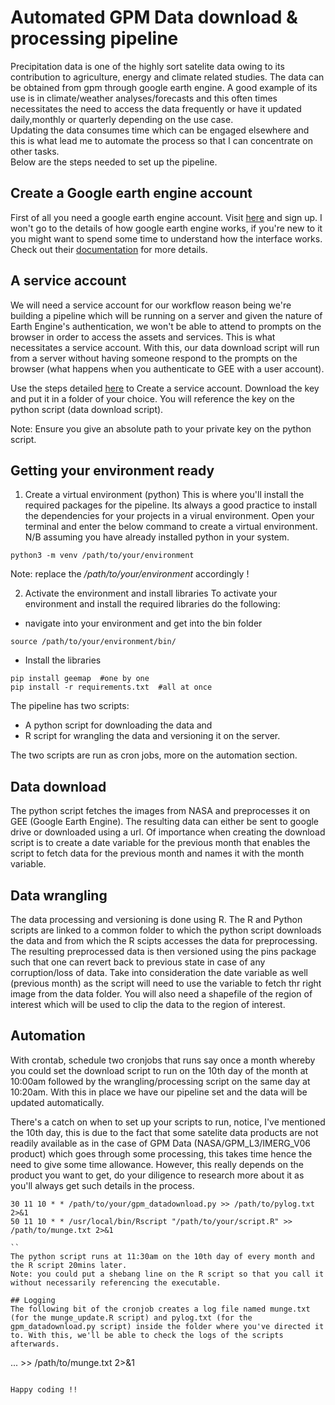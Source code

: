 # Automated GPM Data download & processing pipeline   
Precipitation data is one of the highly sort satelite data owing to its contribution to agriculture, energy and climate related studies. The data can be obtained from gpm through google earth engine. A good example of its use is in climate/weather analyses/forecasts and this often times necessitates the need to access the data frequently or have it updated daily,monthly or quarterly depending on the use case.  
Updating the data consumes time which can be engaged elsewhere and this is what lead me to automate the process so that I can concentrate on other tasks.  
Below are the steps needed to set up the pipeline.   

## Create a Google earth engine account  
First of all you need a google earth engine account. Visit [here](https://earthengine.google.com/) and sign up.
I won't go to the details of how google earth engine works, if you're new to it you might want to spend some time to understand how the interface works. Check out their [documentation](https://developers.google.com/earth-engine/guides) for more details. 

## A service account  
We will need a service account for our workflow reason being we're building a pipeline which will be running on a server and given the nature of Earth Engine's authentication, we won't be able to attend to prompts on the browser in order to access the assets and services. This is what necessitates a service account. With this, our data download script will run from a server without having someone respond to the prompts on the browser (what happens when you authenticate to GEE with a user account).   

Use the steps detailed [here](https://developers.google.com/identity/protocols/oauth2/service-account#creatinganaccount) to Create a service account. 
Download the key and put it in a folder of your choice. You will reference the key on the python script (data download script).

Note: Ensure you give an absolute path to your private key on the python script.

## Getting your environment ready  
1. Create a virtual environment (python) 
This is where you'll install the required packages for the pipeline. Its always a good practice to install the dependencies for your projects in a virual environment. 
Open your terminal and enter the below command to create a virtual environment. 
 N/B assuming you have already installed python in your system. 
```
python3 -m venv /path/to/your/environment 

```
Note: replace the _/path/to/your/environment_ accordingly ! 

2. Activate the environment and install libraries 
To activate your environment and install the required libraries do the following: 

 * navigate into your environment and get into the bin folder
 
 ```
source /path/to/your/environment/bin/

 ```

  * Install the libraries  

 ```
 pip install geemap  #one by one 
 pip install -r requirements.txt  #all at once 
 
 ```
 
The pipeline has two scripts: 
 * A python script for downloading the data and 
 * R script for wrangling the data and versioning it on the server.  
 
The two scripts are run as cron jobs, more on the automation section.    

## Data download  
The python script fetches the images from NASA and preprocesses it on GEE (Google Earth Engine). The resulting data can either be sent to google drive or downloaded using a url. Of importance when creating the download script is to create a date variable for the previous month that enables the script to fetch data for the previous month and names it with the month variable.  

## Data wrangling  
The data processing and versioning is done using R. The R and Python scripts are linked to a common folder to which the python script downloads the data and from which the R scipts accesses the data for preprocessing.  The resulting preprocessed data is then versioned using the pins package such that one can revert back to previous state in case of any corruption/loss of data. Take into consideration the date variable as well (previous month) as the script will need to use the variable to fetch thr right image from the data folder. You will also need a shapefile of the region of interest which will be used to clip the data to the region of interest.   

## Automation    
With crontab, schedule two cronjobs that runs say once a month whereby you could set the download script to run on the 10th day of the month at 10:00am followed by the wrangling/processing script on the same day at 10:20am.  With this in place we have our pipeline set and the data will be updated automatically. 

There's a catch on when to set up your scripts to run, notice, I've mentioned the 10th day, this is due to the fact that some satelite data products are not readily available as in the case of GPM Data (NASA/GPM_L3/IMERG_V06 product) which goes through some processing, this takes time hence the need to give some time allowance. However, this really depends on the product you want to get, do your diligence to research more about it as you'll always get such details in the process.    
 

```
30 11 10 * * /path/to/your/gpm_datadownload.py >> /path/to/pylog.txt 2>&1
50 11 10 * * /usr/local/bin/Rscript "/path/to/your/script.R" >> /path/to/munge.txt 2>&1  

``
The python script runs at 11:30am on the 10th day of every month and the R script 20mins later.   
Note: you could put a shebang line on the R script so that you call it without necessarily referencing the executable.      

## Logging  
The following bit of the cronjob creates a log file named munge.txt (for the munge_update.R script) and pylog.txt (for the gpm_datadownload.py script) inside the folder where you've directed it to. With this, we'll be able to check the logs of the scripts afterwards.  

```
  ...  >> /path/to/munge.txt 2>&1 

```

Happy coding !!
